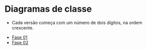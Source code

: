 # Diagramas de classe
* Cada versão começa com um número de dois dígitos, na ordem crescente.
- [Fase 01](/docs/diagramas/01.png)
- [Fase 02](/docs/diagramas/02.jpg)


